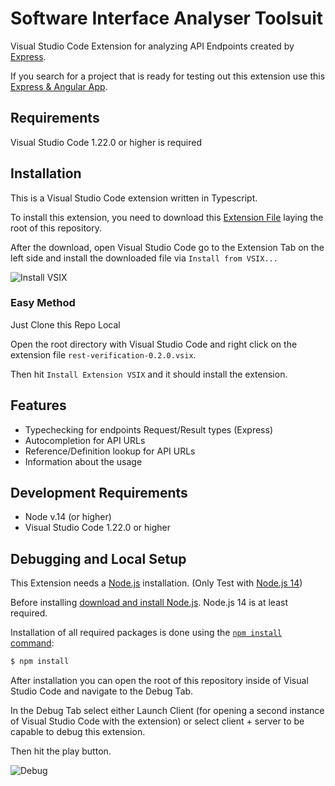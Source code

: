 # Software Interface Analyser Toolsuit
Visual Studio Code Extension for analyzing API Endpoints created by [Express](https://github.com/expressjs/express).

If you search for a project that is ready for testing out this extension use this [Express & Angular App](https://github.com/Deezmax/BusinessTrip).

## Requirements
Visual Studio Code 1.22.0 or higher is required

## Installation
This is a Visual Studio Code extension written in Typescript.

To install this extension, you need to download this [Extension File](rest-verification-0.1.0-alpha.vsix) laying the root of this repository.

After the download, open Visual Studio Code go to the Extension Tab on the left side and install the downloaded file via `Install from VSIX...`

![Install VSIX](https://i.imgur.com/F8uLHCw.png)

### Easy Method
Just Clone this Repo Local

Open the root directory with Visual Studio Code and right click on the extension file `rest-verification-0.2.0.vsix`.

Then hit `Install Extension VSIX` and it should install the extension.  

## Features
  * Typechecking for endpoints Request/Result types (Express)
  * Autocompletion for API URLs
  * Reference/Definition lookup for API URLs
  * Information about the usage

## Development Requirements
  * Node v.14 (or higher)
  * Visual Studio Code 1.22.0 or higher

## Debugging and Local Setup
This Extension needs a [Node.js](https://nodejs.org/en/) installation. (Only Test with [Node.js 14](https://nodejs.org/download/release/v14.19.0/))

Before installing [download and install Node.js](https://nodejs.org/en/download/). Node.js 14 is at least required.

Installation of all required packages is done using the
[`npm install` command](https://docs.npmjs.com/getting-started/installing-npm-packages-locally):

```bash
$ npm install
```

After installation you can open the root of this repository inside of Visual Studio Code and navigate to the Debug Tab.

In the Debug Tab select either Launch Client (for opening a second instance of Visual Studio Code with the extension)
or select client + server to be capable to debug this extension.

Then hit the play button.

![Debug](https://i.imgur.com/AEv8Pfx.png)

